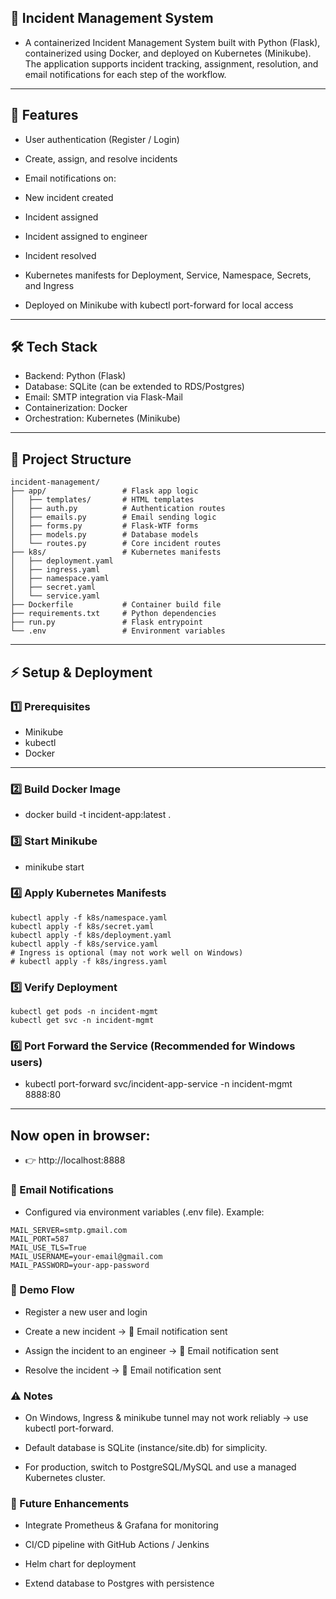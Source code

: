 ## 🚀 Incident Management System

- A containerized Incident Management System built with Python (Flask), containerized using Docker, and deployed on Kubernetes (Minikube).
  The application supports incident tracking, assignment, resolution, and email notifications for each step of the workflow.
----------------------------------------------------------------------------------------------------------------------------------------------------------------------
## 📌 Features

- User authentication (Register / Login)

- Create, assign, and resolve incidents

- Email notifications on:

- New incident created

- Incident assigned

- Incident assigned to engineer

- Incident resolved

- Kubernetes manifests for Deployment, Service, Namespace, Secrets, and Ingress

- Deployed on Minikube with kubectl port-forward for local access
---------------------------------------------------------------------------------------------------------------------------------------------------------------------

## 🛠 Tech Stack

- Backend: Python (Flask)
- Database: SQLite (can be extended to RDS/Postgres)
- Email: SMTP integration via Flask-Mail
- Containerization: Docker
- Orchestration: Kubernetes (Minikube)
---------------------------------------------------------------------------------------------------------------------------------------------------------------------

## 📂 Project Structure
```
incident-management/
├── app/                 # Flask app logic
│   ├── templates/       # HTML templates
│   ├── auth.py          # Authentication routes
│   ├── emails.py        # Email sending logic
│   ├── forms.py         # Flask-WTF forms
│   ├── models.py        # Database models
│   └── routes.py        # Core incident routes
├── k8s/                 # Kubernetes manifests
│   ├── deployment.yaml
│   ├── ingress.yaml
│   ├── namespace.yaml
│   ├── secret.yaml
│   └── service.yaml
├── Dockerfile           # Container build file
├── requirements.txt     # Python dependencies
├── run.py               # Flask entrypoint
└── .env                 # Environment variables
   ````
------------------------------------------------------------------------------------------------------------------------------------------------------------

## ⚡ Setup & Deployment
### 1️⃣ Prerequisites
- Minikube
- kubectl
- Docker
------------------------------------------------------------------------------------------------------------
### 2️⃣ Build Docker Image
- docker build -t incident-app:latest .

### 3️⃣ Start Minikube
- minikube start

### 4️⃣ Apply Kubernetes Manifests
```
kubectl apply -f k8s/namespace.yaml
kubectl apply -f k8s/secret.yaml
kubectl apply -f k8s/deployment.yaml
kubectl apply -f k8s/service.yaml
# Ingress is optional (may not work well on Windows)
# kubectl apply -f k8s/ingress.yaml
```

### 5️⃣ Verify Deployment
```
kubectl get pods -n incident-mgmt
kubectl get svc -n incident-mgmt
```

### 6️⃣ Port Forward the Service (Recommended for Windows users)
- kubectl port-forward svc/incident-app-service -n incident-mgmt 8888:80
--------------------------------------------------------------------------------------------------------------------

## Now open in browser:
-  👉 http://localhost:8888

### 📧 Email Notifications

- Configured via environment variables (.env file). Example:
```
MAIL_SERVER=smtp.gmail.com
MAIL_PORT=587
MAIL_USE_TLS=True
MAIL_USERNAME=your-email@gmail.com
MAIL_PASSWORD=your-app-password
```
### 🧪 Demo Flow

- Register a new user and login

- Create a new incident → 📩 Email notification sent

- Assign the incident to an engineer → 📩 Email notification sent

- Resolve the incident → 📩 Email notification sent

### ⚠️ Notes

- On Windows, Ingress & minikube tunnel may not work reliably → use kubectl port-forward.

- Default database is SQLite (instance/site.db) for simplicity.

- For production, switch to PostgreSQL/MySQL and use a managed Kubernetes cluster.

### 📌 Future Enhancements

- Integrate Prometheus & Grafana for monitoring

- CI/CD pipeline with GitHub Actions / Jenkins

- Helm chart for deployment

- Extend database to Postgres with persistence
